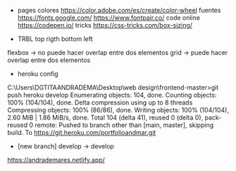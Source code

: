 * pages
colores
https://color.adobe.com/es/create/color-wheel
fuentes
https://fonts.google.com/
https://www.fontpair.co/
code online
https://codepen.io/
tricks
https://css-tricks.com/box-sizing/

- TRBL
top 
rigth
bottom
left

flexbox -> no puede hacer overlap entre dos elementos
grid    -> puede hacer overlap entre dos elementos

* heroku  config

C:\Users\DGTITAANDRADEMA\Desktop\web design\frontend-master>git push heroku develop
Enumerating objects: 104, done.
Counting objects: 100% (104/104), done.
Delta compression using up to 8 threads
Compressing objects: 100% (86/86), done.
Writing objects: 100% (104/104), 2.60 MiB | 1.86 MiB/s, done.
Total 104 (delta 41), reused 0 (delta 0), pack-reused 0
remote: Pushed to branch other than [main, master], skipping build.
To https://git.heroku.com/portfolioandmar.git
 * [new branch]      develop -> develop

 https://andrademares.netlify.app/